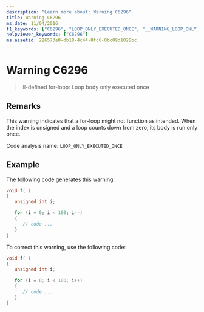 ```yaml
---
description: "Learn more about: Warning C6296"
title: Warning C6296
ms.date: 11/04/2016
f1_keywords: ["C6296", "LOOP_ONLY_EXECUTED_ONCE", "__WARNING_LOOP_ONLY_EXECUTED_ONCE"]
helpviewer_keywords: ["C6296"]
ms.assetid: 226573e0-db18-4c44-8fc6-0bc09d1028bc
---
```

# Warning C6296

> Ill-defined for-loop: Loop body only executed once

## Remarks

This warning indicates that a for-loop might not function as intended. When the index is unsigned and a loop counts down from zero, its body is run only once.

Code analysis name: `LOOP_ONLY_EXECUTED_ONCE`

## Example

The following code generates this warning:

```cpp
void f( )
{
   unsigned int i;

   for (i = 0; i < 100; i--)
   {
      // code ...
   }
}
```

To correct this warning, use the following code:

```cpp
void f( )
{
   unsigned int i;

   for (i = 0; i < 100; i++)
   {
      // code ...
   }
}
```
